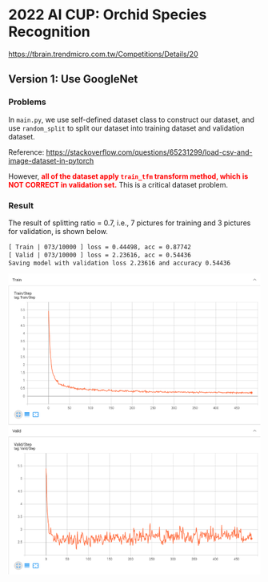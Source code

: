 # 2022 AI CUP: Orchid Species Recognition

https://tbrain.trendmicro.com.tw/Competitions/Details/20

## Version 1: Use GoogleNet

### Problems

In `main.py`, we use self-defined dataset class to construct our dataset, and use `random_split` to split our dataset into training dataset and validation dataset.

Reference: https://stackoverflow.com/questions/65231299/load-csv-and-image-dataset-in-pytorch

However, <font color=#FF0000>**all of the dataset apply `train_tfm` transform method, which is NOT CORRECT in validation set.**</font> This is a critical dataset problem.

### Result

The result of splitting ratio = 0.7, i.e., 7 pictures for training and 3 pictures for validation, is shown below.

```
[ Train | 073/10000 ] loss = 0.44498, acc = 0.87742
[ Valid | 073/10000 ] loss = 2.23616, acc = 0.54436
Saving model with validation loss 2.23616 and accuracy 0.54436
```

![0.7](./img/ver.1_ratio_0.7.png)

